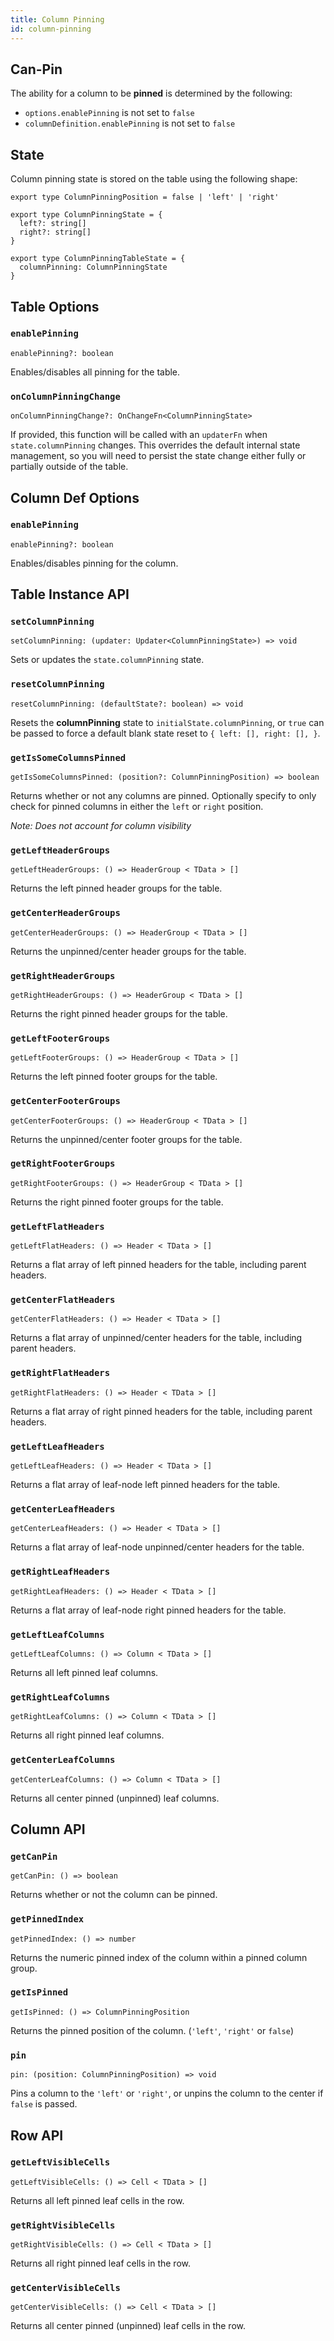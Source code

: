 ```yaml
---
title: Column Pinning
id: column-pinning
---
```


## Can-Pin

The ability for a column to be **pinned** is determined by the following:

- `options.enablePinning` is not set to `false`
- `columnDefinition.enablePinning` is not set to `false`

## State

Column pinning state is stored on the table using the following shape:

```tsx
export type ColumnPinningPosition = false | 'left' | 'right'

export type ColumnPinningState = {
  left?: string[]
  right?: string[]
}

export type ColumnPinningTableState = {
  columnPinning: ColumnPinningState
}
```

## Table Options

### `enablePinning`

```tsx
enablePinning?: boolean
```

Enables/disables all pinning for the table.

### `onColumnPinningChange`

```tsx
onColumnPinningChange?: OnChangeFn<ColumnPinningState>
```

If provided, this function will be called with an `updaterFn` when `state.columnPinning` changes. This overrides the default internal state management, so you will need to persist the state change either fully or partially outside of the table.

## Column Def Options

### `enablePinning`

```tsx
enablePinning?: boolean
```

Enables/disables pinning for the column.

## Table Instance API

### `setColumnPinning`

```tsx
setColumnPinning: (updater: Updater<ColumnPinningState>) => void
```

Sets or updates the `state.columnPinning` state.

### `resetColumnPinning`

```tsx
resetColumnPinning: (defaultState?: boolean) => void
```

Resets the **columnPinning** state to `initialState.columnPinning`, or `true` can be passed to force a default blank state reset to `{ left: [], right: [], }`.

### `getIsSomeColumnsPinned`

```tsx
getIsSomeColumnsPinned: (position?: ColumnPinningPosition) => boolean
```

Returns whether or not any columns are pinned. Optionally specify to only check for pinned columns in either the `left` or `right` position.

_Note: Does not account for column visibility_

### `getLeftHeaderGroups`

```tsx
getLeftHeaderGroups: () => HeaderGroup < TData > []
```

Returns the left pinned header groups for the table.

### `getCenterHeaderGroups`

```tsx
getCenterHeaderGroups: () => HeaderGroup < TData > []
```

Returns the unpinned/center header groups for the table.

### `getRightHeaderGroups`

```tsx
getRightHeaderGroups: () => HeaderGroup < TData > []
```

Returns the right pinned header groups for the table.

### `getLeftFooterGroups`

```tsx
getLeftFooterGroups: () => HeaderGroup < TData > []
```

Returns the left pinned footer groups for the table.

### `getCenterFooterGroups`

```tsx
getCenterFooterGroups: () => HeaderGroup < TData > []
```

Returns the unpinned/center footer groups for the table.

### `getRightFooterGroups`

```tsx
getRightFooterGroups: () => HeaderGroup < TData > []
```

Returns the right pinned footer groups for the table.

### `getLeftFlatHeaders`

```tsx
getLeftFlatHeaders: () => Header < TData > []
```

Returns a flat array of left pinned headers for the table, including parent headers.

### `getCenterFlatHeaders`

```tsx
getCenterFlatHeaders: () => Header < TData > []
```

Returns a flat array of unpinned/center headers for the table, including parent headers.

### `getRightFlatHeaders`

```tsx
getRightFlatHeaders: () => Header < TData > []
```

Returns a flat array of right pinned headers for the table, including parent headers.

### `getLeftLeafHeaders`

```tsx
getLeftLeafHeaders: () => Header < TData > []
```

Returns a flat array of leaf-node left pinned headers for the table.

### `getCenterLeafHeaders`

```tsx
getCenterLeafHeaders: () => Header < TData > []
```

Returns a flat array of leaf-node unpinned/center headers for the table.

### `getRightLeafHeaders`

```tsx
getRightLeafHeaders: () => Header < TData > []
```

Returns a flat array of leaf-node right pinned headers for the table.

### `getLeftLeafColumns`

```tsx
getLeftLeafColumns: () => Column < TData > []
```

Returns all left pinned leaf columns.

### `getRightLeafColumns`

```tsx
getRightLeafColumns: () => Column < TData > []
```

Returns all right pinned leaf columns.

### `getCenterLeafColumns`

```tsx
getCenterLeafColumns: () => Column < TData > []
```

Returns all center pinned (unpinned) leaf columns.

## Column API

### `getCanPin`

```tsx
getCanPin: () => boolean
```

Returns whether or not the column can be pinned.

### `getPinnedIndex`

```tsx
getPinnedIndex: () => number
```

Returns the numeric pinned index of the column within a pinned column group.

### `getIsPinned`

```tsx
getIsPinned: () => ColumnPinningPosition
```

Returns the pinned position of the column. (`'left'`, `'right'` or `false`)

### `pin`

```tsx
pin: (position: ColumnPinningPosition) => void
```

Pins a column to the `'left'` or `'right'`, or unpins the column to the center if `false` is passed.

## Row API

### `getLeftVisibleCells`

```tsx
getLeftVisibleCells: () => Cell < TData > []
```

Returns all left pinned leaf cells in the row.

### `getRightVisibleCells`

```tsx
getRightVisibleCells: () => Cell < TData > []
```

Returns all right pinned leaf cells in the row.

### `getCenterVisibleCells`

```tsx
getCenterVisibleCells: () => Cell < TData > []
```

Returns all center pinned (unpinned) leaf cells in the row.
